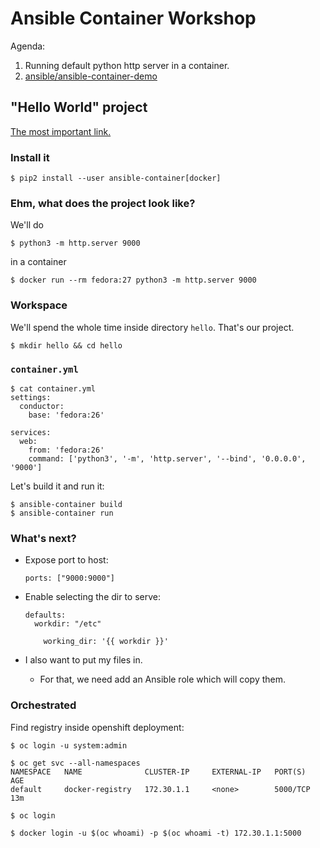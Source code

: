 # Ansible Container Workshop

Agenda:

 1. Running default python http server in a container.
 2. [ansible/ansible-container-demo](https://github.com/ansible/ansible-container-demo)


## "Hello World" project

[The most important link.](http://docs.ansible.com/ansible-container/)


### Install it

```
$ pip2 install --user ansible-container[docker]
```


### Ehm, what does the project look like?

We'll do

```
$ python3 -m http.server 9000
```

in a container

```
$ docker run --rm fedora:27 python3 -m http.server 9000
```


### Workspace

We'll spend the whole time inside directory `hello`. That's our project.

```
$ mkdir hello && cd hello
```


### `container.yml`

```
$ cat container.yml
settings:
  conductor:
    base: 'fedora:26'

services:
  web:
    from: 'fedora:26'
    command: ['python3', '-m', 'http.server', '--bind', '0.0.0.0', '9000']
```

Let's build it and run it:

```
$ ansible-container build
$ ansible-container run
```


### What's next?


* Expose port to host:
  ```
  ports: ["9000:9000"]
  ```

* Enable selecting the dir to serve:
  ```
  defaults:
    workdir: "/etc"
  ```
  ```
      working_dir: '{{ workdir }}'
  ```

* I also want to put my files in.
  * For that, we need add an Ansible role which will copy them.


### Orchestrated

Find registry inside openshift deployment:

```
$ oc login -u system:admin

$ oc get svc --all-namespaces
NAMESPACE   NAME              CLUSTER-IP     EXTERNAL-IP   PORT(S)                   AGE
default     docker-registry   172.30.1.1     <none>        5000/TCP                  13m

$ oc login

$ docker login -u $(oc whoami) -p $(oc whoami -t) 172.30.1.1:5000
```
